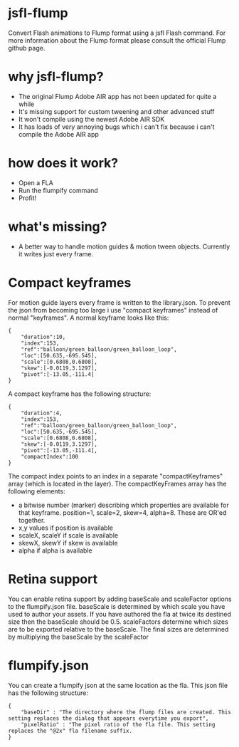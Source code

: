 # jsfl-flump
Convert Flash animations to Flump format using a jsfl Flash command. For more information about the Flump format please consult the official Flump github page.

# why jsfl-flump?
- The original Flump Adobe AIR app has not been updated for quite a while
- It's missing support for custom tweening and other advanced stuff
- It won't compile using the newest Adobe AIR SDK
- It has loads of very annoying bugs which i can't fix because i can't compile the Adobe AIR app

# how does it work?
- Open a FLA
- Run the flumpify command
- Profit!

# what's missing?
- A better way to handle motion guides & motion tween objects. Currently it writes just every frame.

# Compact keyframes
For motion guide layers every frame is written to the library.json. To prevent the json from becoming too large i use "compact keyframes" instead of normal "keyframes".
A normal keyframe looks like this:

    {
        "duration":10,
        "index":153,
        "ref":"balloon/green_balloon/green_balloon_loop",
        "loc":[50.635,-695.545],
        "scale":[0.6808,0.6808],
        "skew":[-0.0119,3.1297],
        "pivot":[-13.05,-111.4]
    }
    
A compact keyframe has the following structure:

    {
        "duration":4,
        "index":153,
        "ref":"balloon/green_balloon/green_balloon_loop",
        "loc":[50.635,-695.545],
        "scale":[0.6808,0.6808],
        "skew":[-0.0119,3.1297],
        "pivot":[-13.05,-111.4],
        "compactIndex":100
    }
    
The compact index points to an index in a separate "compactKeyframes" array (which is located in the layer). The compactKeyFrames array has the following elements:

- a bitwise number (marker) describing which properties are available for that keyframe. position=1, scale=2, skew=4, alpha=8. These are OR'ed together.
- x,y values if position is available
- scaleX, scaleY if scale is available
- skewX, skewY if skew is available
- alpha if alpha is available

# Retina support
You can enable retina support by adding baseScale and scaleFactor options to the flumpify.json file.
baseScale is determined by which scale you have used to author your assets. If you have authored the fla at twice its destined size then the baseScale should be 0.5.
scaleFactors determine which sizes are to be exported relative to the baseScale. The final sizes are determined by multiplying the baseScale by the scaleFactor

# flumpify.json
You can create a flumpify json at the same location as the fla. This json file has the following structure:

    {
        "baseDir" : "The directory where the flump files are created. This setting replaces the dialog that appears everytime you export",
        "pixelRatio" : "The pixel ratio of the fla file. This setting replaces the "@2x" fla filename suffix.
    }
